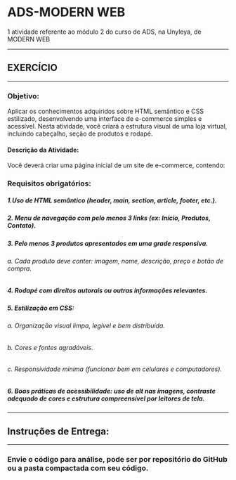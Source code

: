 # ADS-MODERN WEB
1 atividade referente ao módulo 2 do curso de ADS, na Unyleya, de MODERN WEB

---------------------------------------
## EXERCÍCIO
---------------------------------------


### Objetivo:

Aplicar os conhecimentos adquiridos sobre HTML semântico e CSS estilizado, desenvolvendo uma interface de e-commerce simples e acessível. Nesta atividade, você criará a estrutura visual de uma loja virtual, incluindo cabeçalho, seção de produtos e rodapé.


#### Descrição da Atividade:

Você deverá criar uma página inicial de um site de e-commerce, contendo:


### Requisitos obrigatórios:

##### 1.Uso de HTML semântico (header, main, section, article, footer, etc.).

##### 2. Menu de navegação com pelo menos 3 links (ex: Início, Produtos, Contato).

##### 3. Pelo menos 3 produtos apresentados em uma grade responsiva.

###### a. Cada produto deve conter: imagem, nome, descrição, preço e botão de compra.

##### 4. Rodapé com direitos autorais ou outras informações relevantes.

##### 5. Estilização em CSS:

###### a. Organização visual limpa, legível e bem distribuída.

###### b. Cores e fontes agradáveis.

###### c. Responsividade mínima (funcionar bem em celulares e computadores).

##### 6. Boas práticas de acessibilidade: uso de alt nas imagens, contraste adequado de cores e estrutura compreensível por leitores de tela.

---------------------------------------
## Instruções de Entrega:
---------------------------------------
###  Envie o código para análise, pode ser por repositório do GitHub ou a pasta compactada com seu código.